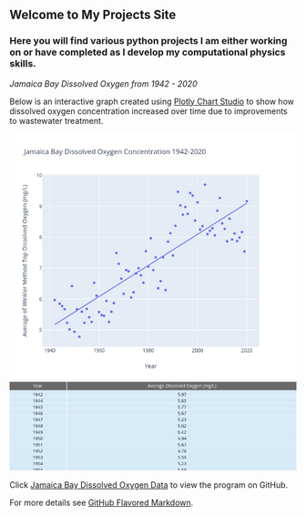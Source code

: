## Welcome to My Projects Site


### Here you will find various python projects I am either working on or have completed as I develop my computational physics skills. 

*Jamaica Bay Dissolved Oxygen from 1942 - 2020*

Below is an interactive graph created using [Plotly Chart Studio](https://chart-studio.plotly.com/) to show how dissolved oxygen concentration increased over time due to improvements to wastewater treatment.

![image of dissolved oxygen graph](https://github.com/chelleorc/DissolvedOxygenGraph/blob/master/fig.jpeg?raw=true)
![Image of dissolved oxygen table](https://github.com/chelleorc/DissolvedOxygenGraph/blob/master/Table_JB_DO.png?raw=true)

Click [Jamaica Bay Dissolved Oxygen Data](https://github.com/chelleorc/DissolvedOxygenGraph.git) to view the program on GitHub.


For more details see [GitHub Flavored Markdown](https://guides.github.com/features/mastering-markdown/).

